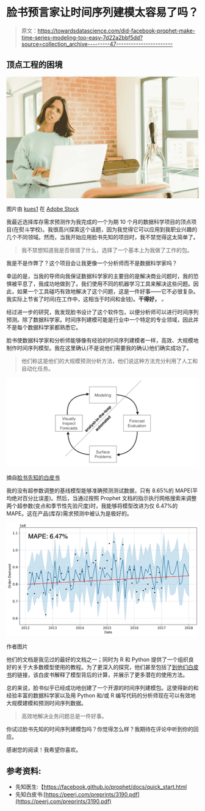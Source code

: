 # 脸书预言家让时间序列建模太容易了吗？

> 原文：<https://towardsdatascience.com/did-facebook-prophet-make-time-series-modeling-too-easy-7d22a2bbf5dd?source=collection_archive---------47----------------------->

## 顶点工程的困境

![](img/807be857ddf7f71516d1110daec08d19.png)

图片由 [kues1](https://stock.adobe.com/contributor/204008816/kues1?load_type=author&prev_url=detail) 在 [Adobe Stock](https://stock.adobe.com/)

我最近选择库存需求预测作为我完成的一个为期 10 个月的数据科学项目的顶点项目(在熨斗学校)。我很高兴探索这个话题，因为我觉得它可以应用到我职业兴趣的几个不同领域。然而，当我开始应用脸书先知的项目时，我不禁觉得这太简单了。

> 我不禁想知道我是否做错了什么，选择了一个基本上为我做了工作的包。

我是不是作弊了？这个项目会让我更像一个分析师而不是数据科学家吗？

幸运的是，当我的导师向我保证数据科学家的主要目的是解决商业问题时，我的恐惧被平息了，我成功地做到了。我们使用不同的机器学习工具来解决这些问题。因此，如果一个工具碰巧有效地解决了这个问题，这是一件好事——它不必很复杂。我实际上节省了时间(在工作中，这相当于时间和金钱)。**干得好，** *。*

经过进一步的研究，我发现脸书设计了这个软件包，以便分析师可以进行时间序列预测。除了数据科学家。时间序列建模可能是行业中一个特定的专业领域，因此并不是每个数据科学家都熟悉它。

脸书使数据科学家和分析师能够像有经验的时间序列建模者一样，高效、大规模地制作时间序列模型。我在这里确认(不是说他们需要我的确认)他们确实成功了。

> 他们称这是他们的大规模预测分析方法，他们说这种方法充分利用了人工和自动化任务。

![](img/dc9a71f40d70efeddfd1b13ac8f55dff.png)

摘自[脸书先知的白皮书](https://peerj.com/preprints/3190.pdf)

我的没有超参数调整的基线模型能够准确预测测试数据，只有 8.65%的 MAPE(平均绝对百分比误差)。然后，当通过按照 Prophet 文档的指示执行网格搜索来调整两个超参数(变点和季节性先验尺度)时，我能够将模型改进为仅 6.47%的 MAPE。这在产品(库存)需求预测中被认为是极好的。

![](img/6f6c8afcff6a3a16ba248711bb6a65d0.png)

作者图片

他们的文档是我见过的最好的文档之一；同时为 R 和 Python 提供了一个组织良好的关于大多数模型使用的教程。为了更深入的探究，他们甚至包括了[到他们白皮书](https://peerj.com/preprints/3190.pdf)的链接，该白皮书解释了模型背后的计算，并展示了更多潜在的使用方法。

总的来说，脸书似乎已经成功地创建了一个开源的时间序列建模包。这使得新的和经验丰富的数据科学家以及用 Python 和/或 R 编写代码的分析师现在可以有效地大规模建模和预测时间序列数据。

> 高效地解决业务问题总是一件好事。

你试过脸书先知的时间序列建模包吗？你觉得怎么样？我期待在评论中听到你的回应。

感谢您的阅读！我希望你喜欢。

## 参考资料:

*   先知医生:【https://facebook.github.io/prophet/docs/quick_start.html 
*   先知白皮书:[https://peerj.com/preprints/3190.pdf](https://peerj.com/preprints/3190.pdf)